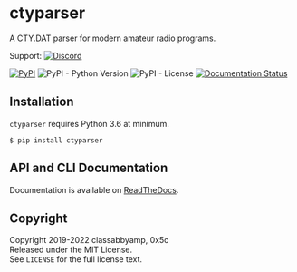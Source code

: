 # ctyparser

A CTY.DAT parser for modern amateur radio programs.

Support: [![Discord](https://discordapp.com/api/guilds/656888365886734340/widget.png?style=shield)](https://discord.gg/SwyjdDN)

[![PyPI](https://img.shields.io/pypi/v/ctyparser)](https://pypi.org/project/ctyparser/) ![PyPI - Python Version](https://img.shields.io/pypi/pyversions/ctyparser) ![PyPI - License](https://img.shields.io/pypi/l/ctyparser) [![Documentation Status](https://readthedocs.org/projects/ctyparser/badge/?version=latest)](https://ctyparser.readthedocs.io/en/latest/?badge=latest)

## Installation

`ctyparser` requires Python 3.6 at minimum.

```none
$ pip install ctyparser
```

## API and CLI Documentation

Documentation is available on [ReadTheDocs](https://ctyparser.readthedocs.io/).

## Copyright

Copyright 2019-2022 classabbyamp, 0x5c  
Released under the MIT License.  
See `LICENSE` for the full license text.
